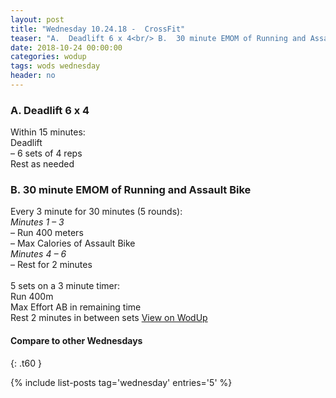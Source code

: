 ```yaml
---
layout: post
title: "Wednesday 10.24.18 -  CrossFit"
teaser: "A.  Deadlift 6 x 4<br/> B.  30 minute EMOM of Running and Assault Bike"
date: 2018-10-24 00:00:00
categories: wodup
tags: wods wednesday
header: no
---
```



<h3>A.  Deadlift 6 x 4</h3>
Within 15 minutes:<br/>
Deadlift<br/>– 6 sets of 4 reps <br/>Rest as needed<br/>
<h3>B.  30 minute EMOM of Running and Assault Bike</h3>
Every 3 minute for 30 minutes (5 rounds):<br/><em>Minutes 1  – 3</em><br/>– Run 400 meters<br/>– Max Calories of Assault Bike<br/><em>Minutes 4  – 6</em><br/>– Rest for 2 minutes<br/><br/>5 sets on a 3 minute timer:<br/>
Run 400m<br/>
Max Effort AB in remaining time<br/>
Rest 2 minutes in between sets 
<a href="https://www.wodup.com/gyms/asphodel/wods/10341" target="blank">View on WodUp</a>


#### Compare to other Wednesdays
{: .t60 }

{% include list-posts tag='wednesday' entries='5' %}